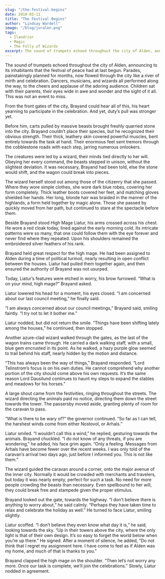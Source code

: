 ```yaml
---
slug: "/the-festival-begins"
date: 2018-03-11
title: "The Festival Begins"
author: "Lindsay Wardell"
image: "/blog/juralen.png"
tags:
  - Ilandrior
  - Magic
  - The Folly of Wizards
excerpt: The sound of trumpets echoed throughout the city of Alden, announcing to its inhabitants that the festival of peace had at last begun.
---
```

The sound of trumpets echoed throughout the city of Alden, announcing to its inhabitants that the festival of peace had at last begun. Parades, painstakingly planned for months, now flowed through the city like a river of mirth and celebration. Dancers, musicians, and wizards all performed along the way, to the cheers and applause of the adoring audience. Children sat with their parents, their eyes wide in awe and wonder and the sight of it all. This was not an event to miss.

From the front gates of the city, Brayand could hear all of this, his heart yearning to participate in the celebration. And yet, duty’s pull was stronger yet.

Before him, carts pulled by massive beasts brought freshly quarried stone into the city. Brayand couldn’t place their species, but he recognized their obvious strength. Their thick, leathery skin covered powerful muscles, bent entirely towards the task at hand. Their enormous feet sent tremors through the cobblestone roads with each step, jarring numerous onlookers.

The creatures were led by a wizard, their minds tied directly to her will. Obeying her every command, the beasts stepped in unison, without the slightest deviation. It was necessary, Brayand had been told, else the stone would shift, and the wagon could break into pieces.

The wizard herself stood out among those of the citizenry that she passed. Where they wore simple clothes, she wore dark blue robes, covering her form completely. Thick leather boots covered her feet, and matching gloves shielded her hands. Her long, blonde hair was braided in the manner of the highlands, a form held together by magic alone. Those she passed by quickly moved from her path, but continued to stare at the spectacle before them.

Beside Brayand stood High Mage Liatur, his arms crossed across his chest. He wore a red cloak today, lined against the early morning cold. Its intricate patterns were so many, that one could follow them with the eye forever and never find where they repeated. Upon his shoulders remained the embroidered silver feathers of his rank.

Brayand held great respect for the high mage. He had been assigned to Alden during a time of political turmoil, nearly resulting in open conflict between the houses. Liatur had pulled them together again, and then ensured the authority of Brayand was not usurped.

Today, Liatur’s features were etched in worry, his brow furrowed. “What is on your mind, high mage?” Brayand asked.

Liatur lowered his head for a moment, his eyes closed. “I am concerned about our last council meeting,” he finally said.

“I am always concerned about our council meetings,” Brayand said, smiling faintly. “I try not to let it bother me.”

Liatur nodded, but did not return the smile. “Things have been shifting lately among the houses,” he continued, then stopped.

Another azure-clad wizard walked through the gates, as the last of the wagon trains came through. He carried a dark walking staff, with a small, blue gem encrusted in its point. As he walked, a hazy purple glow seemed to trail behind his staff, nearly hidden by the motion and distance.

“This has always been the way of things,” Brayand responded. “Lord Telinstrom’s focus is on his own duties. He cannot comprehend why another portion of the city should come above his own requests. It’s the same reason Lord Dausilund continues to haunt my steps to expand the stables and meadows for his horses.”

A large shout came from the festivities, ringing throughout the streets. The wizard directing the animals paid no notice, directing them down the street towards the tower. The passersby moved aside, granting plenty of room for the caravan to pass.

“What is there to be wary of?” the governor continued. “So far as I can tell, the harshest winds come from either Nostovol, or Arhals.”

Liatur smiled. “I wouldn’t call this a wind,” he replied, gesturing towards the animals. Brayand chuckled. “I do not know of any threats, if you are wondering,” he added, his face grim again. “Only a feeling. Messages from Arhals have become fewer over the recent weeks. I was only told of the caravan’s arrival two days ago, just before I informed you. This is not like them.”

The wizard guided the caravan around a corner, onto the major avenue of the inner city. Normally it would be crowded with merchants and travelers, but today it was nearly empty, perfect for such a task. No need for more people crowding the beasts than necessary. Even spellbound to her will, they could break free and stampede given the proper stimulus.

Brayand looked out the gate, towards the highway. “I don’t believe there is anything to worry about,” he said calmly. “Perhaps they have taken time to relax and celebrate the holiday as well.” He turned to face Liatur, smiling slightly.

Liatur scoffed. “I don’t believe they even know what day it is,” he said, looking towards the sky. “Up in their towers above the city, where the only light is that of their own design. It’s so easy to forget the world below when you’re up there.” He signed. After a moment of silence, he added, “Do not think that I regret my assignment here. I have come to feel as if Alden was my home, and much of that is thanks to you.”

Brayand clapped the high mage on the shoulder. “Then let’s not worry any more. Once our task is complete, we’ll join the celebrations.” Slowly, Liatur nodded in agreement.